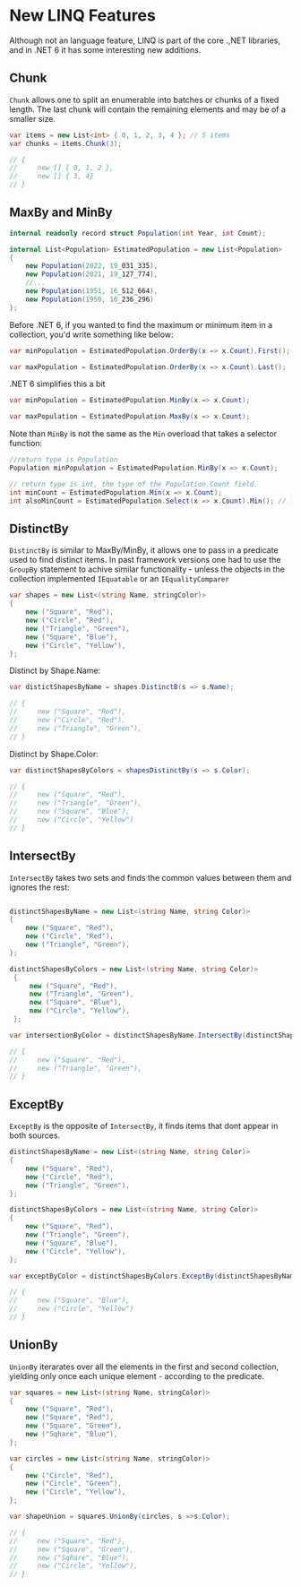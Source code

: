 # New LINQ Features

Although not an language feature, LINQ is part of the core .,NET libraries, and in .NET 6 it has some interesting new additions.

## Chunk
`Chunk` allows one to split an enumerable into batches or chunks of a fixed length. The last chunk will contain the remaining elements and may be of a smaller size.

``` C#
var items = new List<int> { 0, 1, 2, 3, 4 }; // 5 items
var chunks = items.Chunk(3);

// {
//     new [] { 0, 1, 2 },
//     new [] { 3, 4}
// }

```

## MaxBy and MinBy

``` C#
internal readonly record struct Population(int Year, int Count);

internal List<Population> EstimatedPopulation = new List<Population>
{
    new Population(2022, 19_031_335),
    new Population(2021, 19_127_774),
    //...
    new Population(1951, 16_512_664),
    new Population(1950, 16_236_296)
};
```
Before .NET 6, if you wanted to find the maximum or minimum item in a collection, you'd write something like below:

``` C#
var minPopulation = EstimatedPopulation.OrderBy(x => x.Count).First();

var maxPopulation = EstimatedPopulation.OrderBy(x => x.Count).Last(); 
```

.NET 6 simplifies this a bit

``` C#
var minPopulation = EstimatedPopulation.MinBy(x => x.Count);

var maxPopulation = EstimatedPopulation.MaxBy(x => x.Count);
```

Note than `MinBy` is not the same as the `Min` overload that takes a selector function:


``` C#
//return type is Population
Population minPopulation = EstimatedPopulation.MinBy(x => x.Count);

// return type is int, the type of the Population.Count field.
int minCount = EstimatedPopulation.Min(x => x.Count); 
int alsoMinCount = EstimatedPopulation.Select(x => x.Count).Min(); // longer version

```

## DistinctBy
`DistinctBy` is  similar to MaxBy/MinBy, it allows one to pass in a predicate used to find distinct items. In past framework versions one had to use the `GroupBy` statement to achive similar functionality - unless the objects in the collection implemented `IEquatable` or an `IEqualityComparer`


``` C#
var shapes = new List<(string Name, stringColor)>
{
    new ("Square", "Red"),
    new ("Circle", "Red"),
    new ("Triangle", "Green"),
    new ("Square", "Blue"),
    new ("Circle", "Yellow"),
};
```

Distinct by Shape.Name:
``` C#
var distictShapesByName = shapes.DistinctB(s => s.Name);

// {
//     new ("Square", "Red"),
//     new ("Circle", "Red"),
//     new ("Triangle", "Green"),
// }
```

Distinct by Shape.Color:
``` C#
var distinctShapesByColors = shapesDistinctBy(s => s.Color);

// {
//     new ("Square", "Red"),
//     new ("Triangle", "Green"),
//     new ("Square", "Blue"),
//     new ("Circle", "Yellow")
// }
```
## IntersectBy
`IntersectBy` takes two sets and finds the common values between them and ignores the rest:

``` C#

distinctShapesByName = new List<(string Name, string Color)>
{
    new ("Square", "Red"),
    new ("Circle", "Red"),
    new ("Triangle", "Green"),
};

distinctShapesByColors = new List<(string Name, string Color)>
 {
     new ("Square", "Red"),
     new ("Triangle", "Green"),
     new ("Square", "Blue"),
     new ("Circle", "Yellow"),
 };

var intersectionByColor = distinctShapesByName.IntersectBy(distinctShapesByColors.Select(s => s.Color), s => s.Color);

// {
//     new ("Square", "Red"),
//     new ("Triangle", "Green"),
// }

```
## ExceptBy
`ExceptBy` is the opposite of `IntersectBy`, it finds items that dont appear in both sources.

``` C#
distinctShapesByName = new List<(string Name, string Color)>
{
    new ("Square", "Red"),
    new ("Circle", "Red"),
    new ("Triangle", "Green"),
};

distinctShapesByColors = new List<(string Name, string Color)>
{
    new ("Square", "Red"),
    new ("Triangle", "Green"),
    new ("Square", "Blue"),
    new ("Circle", "Yellow"),
};

var exceptByColor = distinctShapesByColors.ExceptBy(distinctShapesByName.Select(s => s.Color), s => s.Color);

// {
//     new ("Square", "Blue"),
//     new ("Circle", "Yellow")
// }

```
## UnionBy
`UnionBy` iterarates over all the elements in the first and second collection, yielding only once each unique element - according to the predicate.

``` c#
var squares = new List<(string Name, stringColor)>
{
    new ("Square", "Red"),
    new ("Square", "Red"),
    new ("Square", "Green"),
    new ("Sqhare", "Blue"),
};

var circles = new List<(string Name, stringColor)>
{
    new ("Circle", "Red"),
    new ("Circle", "Green"),
    new ("Circle", "Yellow"),
};

var shapeUnion = squares.UnionBy(circles, s =>s.Color);

// {
//     new ("Square", "Red"),
//     new ("Square", "Green"),
//     new ("Sqhare", "Blue"),
//     new ("Circle", "Yellow"),
// }
```